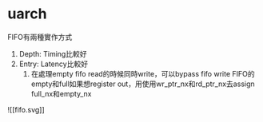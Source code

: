 # uarch

FIFO有兩種實作方式
1. Depth: Timing比較好
2. Entry: Latency比較好
    1. 在處理empty fifo read的時候同時write，可以bypass fifo write
FIFO的empty和full如果想register out，用使用wr_ptr_nx和rd_ptr_nx去assign full_nx和empty_nx


![[fifo.svg]]